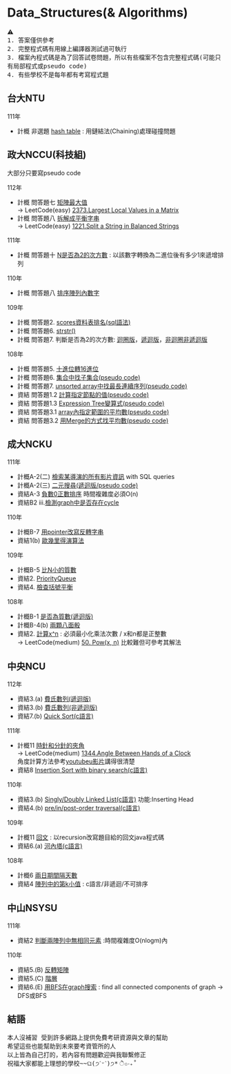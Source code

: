 # Data_Structures(& Algorithms)
⚠️   
<samp> 1. 答案僅供參考  
2. 完整程式碼有用線上編譯器測試過可執行  
3. 檔案內程式碼是為了回答試卷問題，所以有些檔案不包含完整程式碼(可能只有局部程式或pseudo code)  
4. 有些學校不是每年都有考寫程式題  
</samp>
  
## 台大NTU  
111年 
  -  計概 非選題 [hash table](./NTU/111/hash_table.cpp) : 用鏈結法(Chaining)處理碰撞問題  
     
## 政大NCCU(科技組)
大部分只要寫pseudo code
  
112年 
  -  計概 問答題七 [矩陣最大值](./NCCU/112/maxLocalGrid)  
     -> LeetCode(easy) [2373.Largest Local Values in a Matrix](https://leetcode.com/problems/largest-local-values-in-a-matrix/)  
  -  計概 問答題八 [拆解成平衡字串](./NCCU/112/Balanced_Strings)  
     -> LeetCode(easy) [1221.Split a String in Balanced Strings](https://leetcode.com/problems/split-a-string-in-balanced-strings/)
     
111年 
  -  計概 問答題十 [N是否為2的次方數](./NCCU/111/isPowerofTwo) : 以該數字轉換為二進位後有多少1來遞增排列
     
110年 
  -  計概 問答題八 [排序陣列內數字](./NCCU/110/BinaryOneCountSort)

109年 
  -  計概 問答題2. [scores資料表排名(sql語法)](./NCCU/109/scores_rank.sql)
  -  計概 問答題6. [strstr()](./NCCU/109/strstr.cpp)
  -  計概 問答題7. 判斷是否為2的次方數: [迴圈版](./NCCU/109/isPowerOfTwo_Iteration.cpp)，[遞迴版](./NCCU/109/isPowerOfTwo_Recursive.cpp)，[非迴圈非遞迴版](./NCCU/109/isPowerOfTwo.cpp)

108年 
  -  計概 問答題5. [十進位轉16進位](./NCCU/108/Dec_to_Hex.cpp)
  -  計概 問答題6. [集合中找子集合(pseudo code)](./NCCU/108/findSubnet)
  -  計概 問答題7. [unsorted array中找最長連續序列(pseudo code)](./NCCU/108/longestConsecutiveSeq)
  -  資結 問答題1.2 [計算指定節點的值(pseudo code)](./NCCU/108/evaluateExpression)
  -  資結 問答題1.3 [Expression Tree變算式(pseudo code)](./NCCU/108/printExpression)
  -  資結 問答題3.1 [array內指定範圍的平均數(pseudo code)](./NCCU/108/IterativeAverage)
  -  資結 問答題3.2 [用Merge的方式找平均數(pseudo code)](./NCCU/108/MergeAverage)

## 成大NCKU
111年 
  -  計概A-2(二) [檢索某導演的所有影片資訊](./NCKU/111/Retrieve_videoInfo.py) with SQL queries
  -  計概A-2(三) [二元搜尋(遞迴版/pseudo code)](./NCKU/111/binary_search_recursive)
  -  資結A-3 [負數0正數排序](./NCKU/111/rearrangeArray.cpp) 時間複雜度必須O(n)
  -  資結B2 iii.[檢測graph中是否存在cycle](./NCKU/111/hasCycle.py)  

110年
  -  計概B-7 [用pointer改寫反轉字串](./NCKU/110/ReverseString.cpp)
  -  資結1(b) [歐幾里得演算法](./NCKU/110/euclidean_algorithm.cpp)

109年
  -  計概B-5 [比N小的質數](./Algorithms/Primes.cpp)
  -  資結2. [PriorityQueue](./NCKU/109/PriorityQueue.cpp)
  -  資結4. [檢查括號平衡](./NCKU/109/parentheses_balanced.cpp)

108年
  -  計概B-1 [是否為質數(遞迴版)](./NCKU/108/Primes_recursive.cpp)
  -  計概B-4(b) [兩顆八面骰](./NCKU/108/two_8sidedDice.cpp)
  -  資結2. [計算x^n](./NCKU/108/power.cpp) : 必須最小化乘法次數 / x和n都是正整數    
     -> LeetCode(medium) [50. Pow(x, n)](https://leetcode.com/problems/powx-n/) 比較難但可參考其解法 
     
## 中央NCU
112年
  -  資結3.(a) [費氏數列(遞迴版)](./NCU/112/fibonacci_recursive.cpp)
  -  資結3.(b) [費氏數列(非遞迴版)](./NCU/112/fibonacci_nonrecursive.cpp)
  -  資結7.(b) [Quick Sort(c語言)](./NCU/112/Quick_Sort.c)  

111年  
  -  計概11 [時針和分針的夾角](./NCU/111/Angle_Between_Hands_of_Clock.java)  
     -> LeetCode(medium) [1344.Angle Between Hands of a Clock](https://leetcode.com/problems/angle-between-hands-of-a-clock/)  
     角度計算方法參考[youtubeu影片](https://www.youtube.com/watch?v=zBCsKSFRRYY&ab_channel=CrackingFAANG)講得很清楚    
  -  資結8 [Insertion Sort with binary search(c語言)](./NCU/111/Insertion_Sort_with_binary_search.c)

110年
  -  資結3.(b) [Singly/Doubly Linked List(c語言)](./NCU/110/Insert_Head_Linked_List.c)  功能:Inserting Head  
  -  資結4.(b) [pre/in/post-order traversal(c語言)](./NCU/110/traversal.c)    

109年
  -  計概11 [回文](./NCU/109/Palindrome.java) : 以recursion改寫題目給的回文java程式碼  
  -  資結6.(a) [河內塔(c語言)](./NCU/109/hanoi.c)
  
108年  
  -  計概6 [兩日期間隔天數](./NCU/108/DateCalculator.java)
  -  資結4 [陣列中的第k小值](./NCU/108/the_kth_smallest_in_array.c) : c語言/非遞迴/不可排序    
     
## 中山NSYSU
111年
  -  資結2 [判斷兩陣列中無相同元素](./NSYSU/111/noCommonElements.py) :時間複雜度O(nlogm)內

110年
  -  資結5.(B) [反轉矩陣](./NSYSU/110/reverseArray.cpp)
  -  資結5.(C) [階層](./NSYSU/110/factorial.cpp)
  -  資結6.(E) [用BFS在graph搜索](./NSYSU/110/bfs_graph.py) : find all connected components of graph -> DFS或BFS 

## 結語
<samp>本人沒補習 受到許多網路上提供免費考研資源與文章的幫助  
希望這些也能幫助到未來要考資管所的人  
以上皆為自己打的，若內容有問題歡迎與我聯繫修正  
祝福大家都能上理想的學校~~ଘ(੭ˊᵕˋ)੭* ੈ✩‧₊˚
